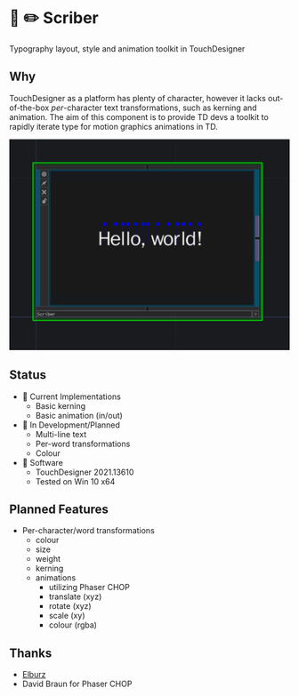 # 📖 ✏️ Scriber 
Typography layout, style and animation toolkit in TouchDesigner

## Why
TouchDesigner as a platform has plenty of character, however it lacks out-of-the-box *per*-character text transformations, such as kerning and animation. The aim of this component is to provide TD devs a toolkit to rapidly iterate type for motion graphics animations in TD.

![Scriber](/img/scriberScreenshot1.png)

##  Status
- 📝 Current Implementations
    * Basic kerning
    * Basic animation (in/out)
- 🚧 In Development/Planned
    * Multi-line text
    * Per-word transformations
    * Colour
- 💾 Software
    * TouchDesigner 2021.13610 
    * Tested on Win 10 x64 

## Planned Features
- Per-character/word transformations
    * colour
    * size
    * weight
    * kerning
    * animations
        * utilizing Phaser CHOP
        * translate (xyz)
        * rotate (xyz)
        * scale (xy)
        * colour (rgba)

## Thanks
- [Elburz](https://interactiveimmersive.io)
- David Braun for Phaser CHOP